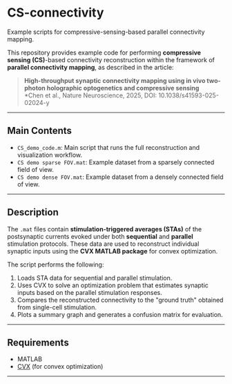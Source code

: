 # CS-connectivity

Example scripts for compressive-sensing-based parallel connectivity mapping.

This repository provides example code for performing **compressive sensing (CS)**-based connectivity reconstruction within the framework of **parallel connectivity mapping**, as described in the article:

> **High-throughput synaptic connectivity mapping using in vivo two-photon holographic optogenetics and compressive sensing**  
> *Chen et al., Nature Neuroscience, 2025, DOI: 10.1038/s41593-025-02024-y

---

## Main Contents

- `CS_demo_code.m`: Main script that runs the full reconstruction and visualization workflow.
- `CS demo sparse FOV.mat`: Example dataset from a sparsely connected field of view.
- `CS demo dense FOV.mat`: Example dataset from a densely connected field of view.

---

## Description

The `.mat` files contain **stimulation-triggered averages (STAs)** of the postsynaptic currents evoked under both **sequential** and **parallel** stimulation protocols. These data are used to reconstruct individual synaptic inputs using the **CVX MATLAB package** for convex optimization.

The script performs the following:

1. Loads STA data for sequential and parallel stimulation.
2. Uses CVX to solve an optimization problem that estimates synaptic inputs based on the parallel stimulation responses.
3. Compares the reconstructed connectivity to the "ground truth" obtained from single-cell stimulation.
4. Plots a summary graph and generates a confusion matrix for evaluation.

---

## Requirements

- MATLAB
- [CVX](http://cvxr.com/cvx/) (for convex optimization)

---
